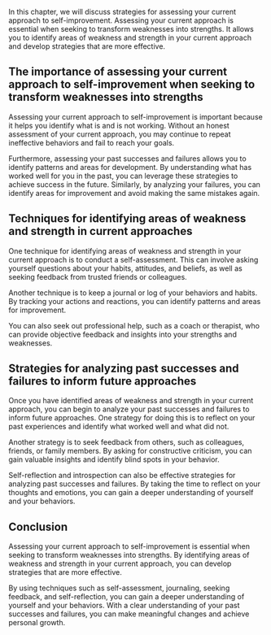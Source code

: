 
In this chapter, we will discuss strategies for assessing your current approach to self-improvement. Assessing your current approach is essential when seeking to transform weaknesses into strengths. It allows you to identify areas of weakness and strength in your current approach and develop strategies that are more effective.

The importance of assessing your current approach to self-improvement when seeking to transform weaknesses into strengths
-------------------------------------------------------------------------------------------------------------------------

Assessing your current approach to self-improvement is important because it helps you identify what is and is not working. Without an honest assessment of your current approach, you may continue to repeat ineffective behaviors and fail to reach your goals.

Furthermore, assessing your past successes and failures allows you to identify patterns and areas for development. By understanding what has worked well for you in the past, you can leverage these strategies to achieve success in the future. Similarly, by analyzing your failures, you can identify areas for improvement and avoid making the same mistakes again.

Techniques for identifying areas of weakness and strength in current approaches
-------------------------------------------------------------------------------

One technique for identifying areas of weakness and strength in your current approach is to conduct a self-assessment. This can involve asking yourself questions about your habits, attitudes, and beliefs, as well as seeking feedback from trusted friends or colleagues.

Another technique is to keep a journal or log of your behaviors and habits. By tracking your actions and reactions, you can identify patterns and areas for improvement.

You can also seek out professional help, such as a coach or therapist, who can provide objective feedback and insights into your strengths and weaknesses.

Strategies for analyzing past successes and failures to inform future approaches
--------------------------------------------------------------------------------

Once you have identified areas of weakness and strength in your current approach, you can begin to analyze your past successes and failures to inform future approaches. One strategy for doing this is to reflect on your past experiences and identify what worked well and what did not.

Another strategy is to seek feedback from others, such as colleagues, friends, or family members. By asking for constructive criticism, you can gain valuable insights and identify blind spots in your behavior.

Self-reflection and introspection can also be effective strategies for analyzing past successes and failures. By taking the time to reflect on your thoughts and emotions, you can gain a deeper understanding of yourself and your behaviors.

Conclusion
----------

Assessing your current approach to self-improvement is essential when seeking to transform weaknesses into strengths. By identifying areas of weakness and strength in your current approach, you can develop strategies that are more effective.

By using techniques such as self-assessment, journaling, seeking feedback, and self-reflection, you can gain a deeper understanding of yourself and your behaviors. With a clear understanding of your past successes and failures, you can make meaningful changes and achieve personal growth.
